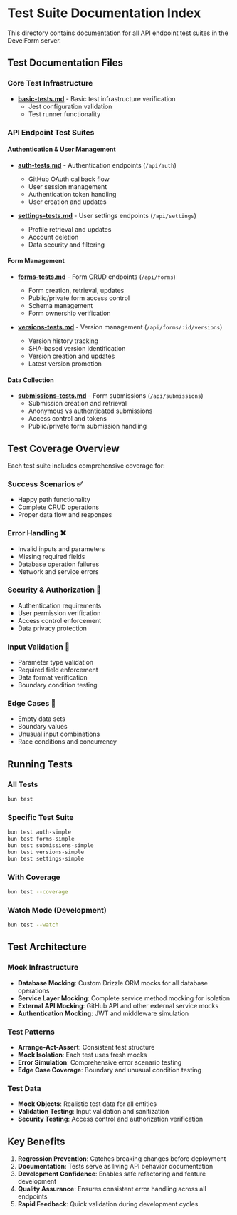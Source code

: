 # Test Suite Documentation Index

This directory contains documentation for all API endpoint test suites in the DevelForm server.

## Test Documentation Files

### Core Test Infrastructure

- **[basic-tests.md](./basic-tests.md)** - Basic test infrastructure verification
  - Jest configuration validation
  - Test runner functionality

### API Endpoint Test Suites

#### Authentication & User Management

- **[auth-tests.md](./auth-tests.md)** - Authentication endpoints (`/api/auth`)
  - GitHub OAuth callback flow
  - User session management
  - Authentication token handling
  - User creation and updates

- **[settings-tests.md](./settings-tests.md)** - User settings endpoints (`/api/settings`)
  - Profile retrieval and updates
  - Account deletion
  - Data security and filtering

#### Form Management

- **[forms-tests.md](./forms-tests.md)** - Form CRUD endpoints (`/api/forms`)
  - Form creation, retrieval, updates
  - Public/private form access control
  - Schema management
  - Form ownership verification

- **[versions-tests.md](./versions-tests.md)** - Version management (`/api/forms/:id/versions`)
  - Version history tracking
  - SHA-based version identification
  - Version creation and updates
  - Latest version promotion

#### Data Collection

- **[submissions-tests.md](./submissions-tests.md)** - Form submissions (`/api/submissions`)
  - Submission creation and retrieval
  - Anonymous vs authenticated submissions
  - Access control and tokens
  - Public/private form submission handling

## Test Coverage Overview

Each test suite includes comprehensive coverage for:

### Success Scenarios ✅

- Happy path functionality
- Complete CRUD operations
- Proper data flow and responses

### Error Handling ❌

- Invalid inputs and parameters
- Missing required fields
- Database operation failures
- Network and service errors

### Security & Authorization 🔐

- Authentication requirements
- User permission verification
- Access control enforcement
- Data privacy protection

### Input Validation 📝

- Parameter type validation
- Required field enforcement
- Data format verification
- Boundary condition testing

### Edge Cases 🎯

- Empty data sets
- Boundary values
- Unusual input combinations
- Race conditions and concurrency

## Running Tests

### All Tests

```bash
bun test
```

### Specific Test Suite

```bash
bun test auth-simple
bun test forms-simple
bun test submissions-simple
bun test versions-simple
bun test settings-simple
```

### With Coverage

```bash
bun test --coverage
```

### Watch Mode (Development)

```bash
bun test --watch
```

## Test Architecture

### Mock Infrastructure

- **Database Mocking**: Custom Drizzle ORM mocks for all database operations
- **Service Layer Mocking**: Complete service method mocking for isolation
- **External API Mocking**: GitHub API and other external service mocks
- **Authentication Mocking**: JWT and middleware simulation

### Test Patterns

- **Arrange-Act-Assert**: Consistent test structure
- **Mock Isolation**: Each test uses fresh mocks
- **Error Simulation**: Comprehensive error scenario testing
- **Edge Case Coverage**: Boundary and unusual condition testing

### Test Data

- **Mock Objects**: Realistic test data for all entities
- **Validation Testing**: Input validation and sanitization
- **Security Testing**: Access control and authorization verification

## Key Benefits

1. **Regression Prevention**: Catches breaking changes before deployment
2. **Documentation**: Tests serve as living API behavior documentation
3. **Development Confidence**: Enables safe refactoring and feature development
4. **Quality Assurance**: Ensures consistent error handling across all endpoints
5. **Rapid Feedback**: Quick validation during development cycles

